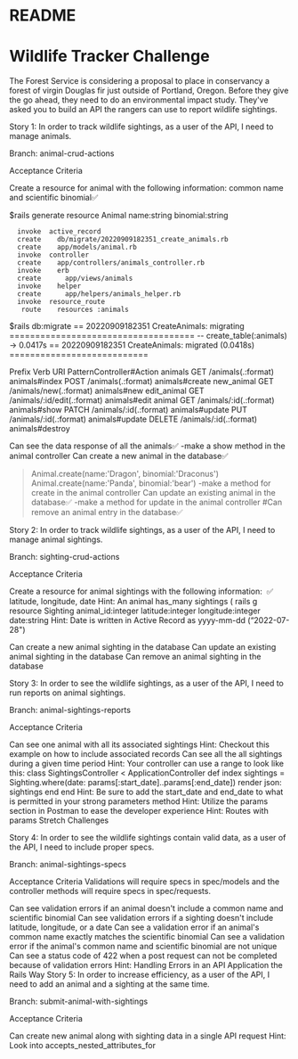 # README

# Wildlife Tracker Challenge
The Forest Service is considering a proposal to place in conservancy a forest of virgin Douglas fir just outside of Portland, Oregon. Before they give the go ahead, they need to do an environmental impact study. They've asked you to build an API the rangers can use to report wildlife sightings.

Story 1: In order to track wildlife sightings, as a user of the API, I need to manage animals.

Branch: animal-crud-actions

Acceptance Criteria

Create a resource for animal with the following information: common name and scientific binomial✅

$rails generate resource Animal name:string binomial:string

      invoke  active_record
      create    db/migrate/20220909182351_create_animals.rb
      create    app/models/animal.rb
      invoke  controller
      create    app/controllers/animals_controller.rb
      invoke    erb
      create      app/views/animals
      invoke    helper
      create      app/helpers/animals_helper.rb
      invoke  resource_route
       route    resources :animals
$rails db:migrate
== 20220909182351 CreateAnimals: migrating ====================================
-- create_table(:animals)
   -> 0.0417s
== 20220909182351 CreateAnimals: migrated (0.0418s) ===========================

 Prefix Verb   URI PatternController#Action
  animals GET    /animals(.:format)      animals#index
 POST   /animals(.:format)      animals#create
   new_animal GET    /animals/new(.:format)  animals#new
  edit_animal GET    /animals/:id/edit(.:format) animals#edit
   animal GET    /animals/:id(.:format)  animals#show
 PATCH  /animals/:id(.:format)  animals#update
 PUT    /animals/:id(.:format)  animals#update
 DELETE /animals/:id(.:format)  animals#destroy

Can see the data response of all the animals✅
    -make a show method in the animal controller
Can create a new animal in the database✅
>Animal.create(name:'Dragon', binomial:'Draconus')
>Animal.create(name:'Panda', binomial:'bear')
    -make a method for create in the animal controller
Can update an existing animal in the database✅
    -make a method for update in the animal controller
  #Can remove an animal entry in the database✅

Story 2: In order to track wildlife sightings, as a user of the API, I need to manage animal sightings.

Branch: sighting-crud-actions

Acceptance Criteria

Create a resource for animal sightings with the following information:  ✅
latitude, longitude, date
Hint: An animal has_many sightings (
  rails g resource Sighting animal_id:integer  latitude:integer longitude:integer date:string
Hint: Date is written in Active Record as yyyy-mm-dd (“2022-07-28")

Can create a new animal sighting in the database
Can update an existing animal sighting in the database
Can remove an animal sighting in the database


Story 3: In order to see the wildlife sightings, as a user of the API, I need to run reports on animal sightings.

Branch: animal-sightings-reports

Acceptance Criteria

Can see one animal with all its associated sightings
Hint: Checkout this example on how to include associated records
Can see all the all sightings during a given time period
Hint: Your controller can use a range to look like this:
class SightingsController < ApplicationController
  def index
    sightings = Sighting.where(date: params[:start_date]..params[:end_date])
    render json: sightings
  end
end
Hint: Be sure to add the start_date and end_date to what is permitted in your strong parameters method
Hint: Utilize the params section in Postman to ease the developer experience
Hint: Routes with params
Stretch Challenges

Story 4: In order to see the wildlife sightings contain valid data, as a user of the API, I need to include proper specs.

Branch: animal-sightings-specs

Acceptance Criteria
Validations will require specs in spec/models and the controller methods will require specs in spec/requests.

Can see validation errors if an animal doesn't include a common name and scientific binomial
Can see validation errors if a sighting doesn't include latitude, longitude, or a date
Can see a validation error if an animal's common name exactly matches the scientific binomial
Can see a validation error if the animal's common name and scientific binomial are not unique
Can see a status code of 422 when a post request can not be completed because of validation errors
Hint: Handling Errors in an API Application the Rails Way
Story 5: In order to increase efficiency, as a user of the API, I need to add an animal and a sighting at the same time.

Branch: submit-animal-with-sightings

Acceptance Criteria

Can create new animal along with sighting data in a single API request
Hint: Look into accepts_nested_attributes_for
